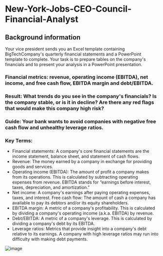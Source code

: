 # New-York-Jobs-CEO-Council-Financial-Analyst

## Background information
Your vice president sends you an Excel template containing BigTechCompany's quarterly financial statements and a PowerPoint template to complete. Your task is to prepare tables on the company's financials and to present your analysis in a PowerPoint presentation.

### Financial metrics: revenue, operating income (EBITDA), net income, and free cash flow, EBITDA margin and debt/EBITDA.

### Result: What trends do you see in the company's financials? Is the company stable, or is it in decline? Are there any red flags that would make this company high risk?

### Guide: Your bank wants to avoid companies with negative free cash flow and unhealthy leverage ratios.

### Key Terms:
* Financial statements: A company's core financial statements are the income statement, balance sheet, and statement of cash flows.
* Revenue: The money earned by a company in exchange for providing goods and services.
* Operating income (EBITDA): The amount of profit a company makes from its operations. This is calculated by subtracting operating expenses from revenue. EBITDA stands for “earnings before interest, taxes, depreciation, and amortization.”
* Net income: A company's earnings after paying operating expenses, taxes, and interest. Free cash flow: The amount of cash a company has available to pay its debtors and/or its equity shareholders.
* EBITDA margin: A metric of a company's profitability. This is calculated by dividing a company's operating income (a.k.a. EBITDA) by revenue.
* Debt/EBITDA: A metric of a company's leverage. This is calculated by dividing a company's debt by its EBITDA.
* Leverage ratios: Metrics that provide insight into a company's debt relative to its earnings. A company with high leverage ratios may run into difficulty with making debt payments.

![image](https://github.com/Akashpandey1507/New-York-Jobs-CEO-Council-Financial-Analyst/assets/124170332/9b69a4a4-5ec0-423f-bd26-b4d5977011ff)

